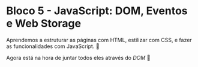 # Bloco 5 - JavaScript: DOM, Eventos e Web Storage

Aprendemos a estruturar as páginas com HTML, estilizar com CSS, e fazer as funcionalidades com JavaScript. :school:

Agora está na hora de juntar todos eles através do *DOM* :evergreen_tree: